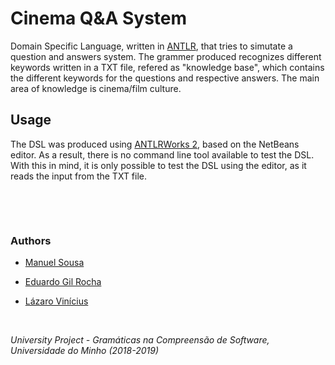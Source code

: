 # Cinema Q&A System

Domain Specific Language, written in [ANTLR](https://www.antlr.org/), that tries to simutate a question and answers system. The grammer produced recognizes different keywords written in a TXT file, refered as "knowledge base", which contains the different keywords for the questions and respective answers. The main area of knowledge is cinema/film culture.

## Usage

The DSL was produced using [ANTLRWorks 2](http://tunnelvisionlabs.com/products/demo/antlrworks), based on the NetBeans editor. As a result, there is no command line tool available to test the DSL. With this in mind, it is only possible to test the DSL using the editor, as it reads the input from the TXT file.

&nbsp;

&nbsp;

### Authors

- [Manuel Sousa](https://github.com/MGCSousa)

- [Eduardo Gil Rocha](https://github.com/egrocha)

- [Lázaro Vinícius](https://github.com/lazavini)

&nbsp;

*University Project - Gramáticas na Compreensão de Software, Universidade do Minho (2018-2019)*
